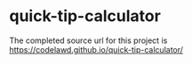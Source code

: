 # quick-tip-calculator

The completed source url for this project is https://codelawd.github.io/quick-tip-calculator/
